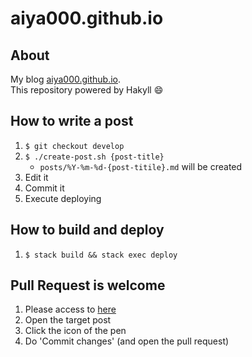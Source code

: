 # aiya000.github.io

## About
My blog [aiya000.github.io](http://aiya000.github.io).  
This repository powered by Hakyll :smile:


## How to write a post
1. `$ git checkout develop`
2. `$ ./create-post.sh {post-title}`
    - `posts/%Y-%m-%d-{post-titile}.md` will be created
3. Edit it
4. Commit it
5. Execute deploying


## How to build and deploy
1. `$ stack build && stack exec deploy`


## Pull Request is welcome
1. Please access to [here](https://github.com/aiya000/aiya000.github.io/tree/develop/posts)
2. Open the target post
3. Click the icon of the pen
4. Do 'Commit changes' (and open the pull request)

